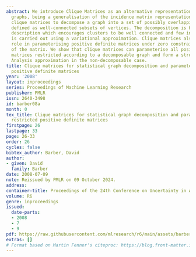 ```yaml
---
abstract: We introduce Clique Matrices as an alternative representation of undirected
  graphs, being a generalisation of the incidence matrix representation. Here we use
  clique matrices to decompose a graph into a set of possibly overlapping clusters,
  defined as well-connected subsets of vertices. The decomposition is based on a statistical
  description which encourages clusters to be well connected and few in number. Inference
  is carried out using a variational approximation. Clique matrices also play a natural
  role in parameterising positive definite matrices under zero constraints on elements
  of the matrix. We show that clique matrices can parameterise all positive definite
  matrices restricted according to a decomposable graph and form a structured Factor
  Analysis approximation in the non-decomposable case.
title: Clique matrices for statistical graph decomposition and parameterising restricted
  positive definite matrices
year: '2008'
layout: inproceedings
series: Proceedings of Machine Learning Research
publisher: PMLR
issn: 2640-3498
id: barber08a
month: 0
tex_title: Clique matrices for statistical graph decomposition and parameterising
  restricted positive definite matrices
firstpage: 26
lastpage: 33
page: 26-33
order: 26
cycles: false
bibtex_author: Barber, David
author:
- given: David
  family: Barber
date: 2008-07-09
note: Reissued by PMLR on 09 October 2024.
address:
container-title: Proceedings of the 24th Conference on Uncertainty in Artificial Intelligence
volume: R6
genre: inproceedings
issued:
  date-parts:
  - 2008
  - 7
  - 9
pdf: https://raw.githubusercontent.com/mlresearch/r6/main/assets/barber08a/barber08a.pdf
extras: []
# Format based on Martin Fenner's citeproc: https://blog.front-matter.io/posts/citeproc-yaml-for-bibliographies/
---
```

